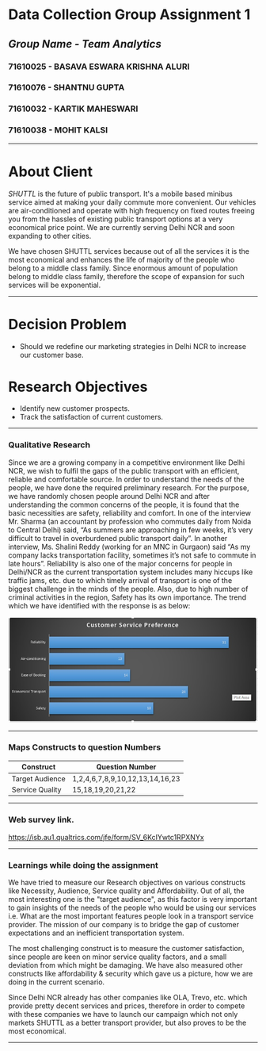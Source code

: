 # Data Collection Group Assignment 1

## *Group Name - Team Analytics*

### 71610025 - BASAVA ESWARA KRISHNA ALURI
### 71610076 - SHANTNU GUPTA
### 71610032 - KARTIK MAHESWARI
### 71610038 - MOHIT KALSI
******
# About Client
*SHUTTL* is the future of public transport. It's a mobile based minibus service aimed at making your daily commute more convenient. Our vehicles are air-conditioned and operate with high frequency on fixed routes freeing you from the hassles of existing public transport options at a very economical price point. We are currently serving Delhi NCR and soon expanding to other cities.

We have chosen SHUTTL services because out of all the services it is the most economical and enhances the life of majority of the people who belong to a middle class family. Since enormous amount of population belong to middle class family, therefore the scope of expansion for such services will be exponential.

******
# Decision Problem
* Should we redefine our  marketing strategies in  Delhi NCR to increase our customer base.

# Research Objectives
* Identify new customer prospects.
* Track the satisfaction of current customers.

*****
### Qualitative Research
Since we are a growing company in a competitive environment like Delhi NCR, we wish to fulfil the gaps of the public transport with an efficient, reliable and comfortable source.
In order to understand the needs of the people, we have done the required preliminary research. For the purpose, we have randomly chosen people around Delhi NCR and after understanding the common concerns of the people, it is found that the basic necessities are safety, reliability and comfort.
In one of the interview Mr. Sharma (an accountant by profession who commutes daily from Noida to Central Delhi) said, “As summers are approaching in few weeks, it’s very difficult to travel in overburdened public transport daily”. In another interview, Ms. Shalini Reddy (working for an MNC in Gurgaon) said “As my company lacks transportation facility, sometimes it’s not safe to commute in late hours”. Reliability is also one of the major concerns for people in Delhi/NCR as the current transportation system includes many hiccups like traffic jams, etc. due to which timely arrival of transport is one of the biggest challenge in the minds of the people. Also, due to high number of criminal activities in the region, Safety has its own importance. The trend which we have identified with the response is as below:

![Alt Text](https://github.com/eswarkrishna/GroupAssignment/blob/master/DC_Chart2.jpg)







*****
### Maps Constructs to question Numbers
| Construct|Question Number|
|---|---|
|  Target Audience |  1,2,4,6,7,8,9,10,12,13,14,16,23 |
|  Service Quality | 15,18,19,20,21,22  |





*****
### Web survey link.

https://isb.au1.qualtrics.com/jfe/form/SV_6KcIYwtc1RPXNYx




*****
### Learnings while doing the assignment
We have tried to measure our Research objectives on various constructs like Necessity, Audience, Service quality and Affordability. Out of all, the most interesting one is the "target audience", as this factor is very important to gain insights of the needs of the people who would be using our services i.e. What are the most important features people look in a transport service provider. The mission of our company is to bridge the gap of customer expectations and an inefficient transportation system.

The most challenging construct is to measure the customer satisfaction, since people are keen on minor service quality factors, and a small deviation from which might be damaging. We have also measured other constructs like affordability & security which gave us a picture, how we are doing in the current scenario.

Since Delhi NCR already has other companies like OLA, Trevo, etc. which provide pretty decent services and prices, therefore in order to compete with these companies we have to launch our campaign which not only markets SHUTTL as a better transport provider, but also proves to be the most economical.




*****
